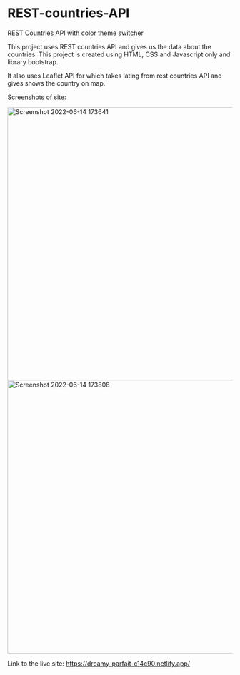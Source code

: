# REST-countries-API
REST Countries API with color theme switcher

This project uses REST countries API and gives us the data about the countries.
This project is created using HTML, CSS and Javascript only and library bootstrap.

It also uses Leaflet API for which takes latlng from rest countries API and gives shows the country on map.

Screenshots of site:


<img width="612" alt="Screenshot 2022-06-14 173641" src="https://user-images.githubusercontent.com/102591054/173573264-2a0b85b3-196e-487e-ade6-9bd6da3b5d5b.png">
<img width="613" alt="Screenshot 2022-06-14 173808" src="https://user-images.githubusercontent.com/102591054/173573467-afce17f3-8207-44b0-adb4-64b400416f77.png">


Link to the live site:  https://dreamy-parfait-c14c90.netlify.app/
